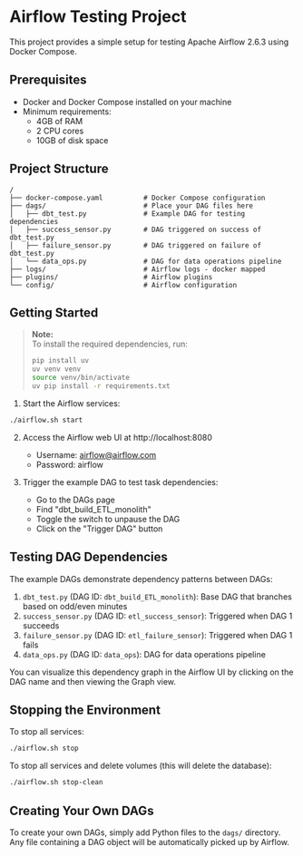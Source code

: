 # Airflow Testing Project

This project provides a simple setup for testing Apache Airflow 2.6.3 using Docker Compose.

## Prerequisites

- Docker and Docker Compose installed on your machine
- Minimum requirements:
  - 4GB of RAM
  - 2 CPU cores
  - 10GB of disk space

## Project Structure

```
/
├── docker-compose.yaml          # Docker Compose configuration
├── dags/                        # Place your DAG files here
│   ├── dbt_test.py              # Example DAG for testing dependencies
│   ├── success_sensor.py        # DAG triggered on success of dbt_test.py
│   ├── failure_sensor.py        # DAG triggered on failure of dbt_test.py
│   └── data_ops.py              # DAG for data operations pipeline
├── logs/                        # Airflow logs - docker mapped
├── plugins/                     # Airflow plugins
└── config/                      # Airflow configuration
```

## Getting Started

> **Note:**  
> To install the required dependencies, run:
>
> ```bash
> pip install uv
> uv venv venv
> source venv/bin/activate
> uv pip install -r requirements.txt
> ```

1. Start the Airflow services:

```bash
./airflow.sh start
```

2. Access the Airflow web UI at http://localhost:8080
   - Username: airflow@airflow.com
   - Password: airflow

3. Trigger the example DAG to test task dependencies:
   - Go to the DAGs page
   - Find "dbt_build_ETL_monolith"
   - Toggle the switch to unpause the DAG
   - Click on the "Trigger DAG" button

## Testing DAG Dependencies

The example DAGs demonstrate dependency patterns between DAGs:

1. `dbt_test.py` (DAG ID: `dbt_build_ETL_monolith`): Base DAG that branches based on odd/even minutes
2. `success_sensor.py` (DAG ID: `etl_success_sensor`): Triggered when DAG 1 succeeds
3. `failure_sensor.py` (DAG ID: `etl_failure_sensor`): Triggered when DAG 1 fails
4. `data_ops.py` (DAG ID: `data_ops`): DAG for data operations pipeline

You can visualize this dependency graph in the Airflow UI by clicking on the DAG name and then viewing the Graph view.

## Stopping the Environment

To stop all services:

```bash
./airflow.sh stop
```

To stop all services and delete volumes (this will delete the database):

```bash
./airflow.sh stop-clean
```

## Creating Your Own DAGs

To create your own DAGs, simply add Python files to the `dags/` directory. Any file containing a DAG object will be automatically picked up by Airflow.
